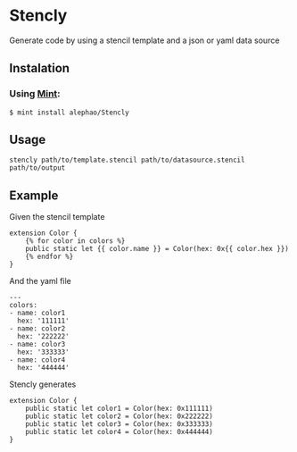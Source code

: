 # Stencly

Generate code by using a stencil template and a json or yaml data source

## Instalation

### Using [Mint](https://github.com/yonaskolb/mint):
```
$ mint install alephao/Stencly
```

## Usage

```
stencly path/to/template.stencil path/to/datasource.stencil path/to/output
```

## Example

Given the stencil template 

```
extension Color {
    {% for color in colors %}
    public static let {{ color.name }} = Color(hex: 0x{{ color.hex }})
    {% endfor %}
}
```

And the yaml file

```
---
colors:
- name: color1
  hex: '111111'
- name: color2
  hex: '222222'
- name: color3
  hex: '333333'
- name: color4
  hex: '444444'
```

Stencly generates

```
extension Color {
    public static let color1 = Color(hex: 0x111111)
    public static let color2 = Color(hex: 0x222222)
    public static let color3 = Color(hex: 0x333333)
    public static let color4 = Color(hex: 0x444444)
}

```



